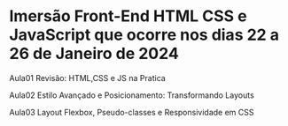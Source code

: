 # Imersão Front-End HTML CSS e JavaScript que ocorre nos dias 22 a 26 de Janeiro de 2024
<p>
  Aula01 Revisão: HTML,CSS e JS na Pratica   
</p>

<p>
  Aula02 Estilo Avançado e Posicionamento: Transformando Layouts 
</p>

<p>
  Aula03 Layout Flexbox, Pseudo-classes e Responsividade em CSS
</p>